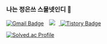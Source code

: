 ### 나는 정은쓰 스물넷인디 👋
 [![Gmail Badge](https://img.shields.io/badge/Gmail-d14836?style=flat-square&logo=Gmail&logoColor=white&link=mailto:charzim0611@glikelion.org)](mailto:charzim0611@glikelion.org)
<a href="https://www.instagram.com/wydeoddl/">
    <img 
        src="http://img.shields.io/badge/-Instagram-dd2a7b?style=flat&logo=Instagram&logoColor=white&link=https://www.instagram.com/wydeoddl/"
        style="height : auto; margin-left : 10px; margin-right : 10px;"/>
</a>
[![Tistory Badge](https://img.shields.io/badge/-Tistory-orange?style=flat-square&link=https://https://salryujutme.tistory.com//)](https://https://salryujutme.tistory.com//)


[![Solved.ac Profile](http://mazassumnida.wtf/api/generate_badge?boj=charzim)](https://solved.ac/charzim)


</p>

